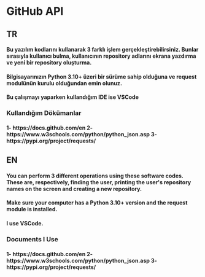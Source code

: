 <h1> GitHub API</h1>

<h2>TR</h2>

<h4>Bu yazılım kodlarını kullanarak 3 farklı işlem gerçekleştirebilirsiniz. Bunlar sırasıyla kullanıcı bulma,  kullanıcının repository adlarını ekrana yazdırma ve yeni bir repository oluşturma.</h4>

<h4>Bilgisayarınızın Python 3.10+ üzeri bir sürüme sahip olduğuna ve request modulünün kurulu olduğundan emin olunuz.</h4>

<h4>Bu çalışmayı yaparken kullandığım IDE ise VSCode</h4>

<h3>Kullandığım Dökümanlar</h3>

<h4>1- https://docs.github.com/en
    2- https://www.w3schools.com/python/python_json.asp
    3- https://pypi.org/project/requests/
    </h4>

<h2>EN</h2>

<h4>You can perform 3 different operations using these software codes. These are, respectively, finding the user, printing the user's repository names on the screen and creating a new repository.</h4>

<h4>Make sure your computer has a Python 3.10+ version and the request module is installed.</h4>

<h4>I use VSCode.</h4>

<h3>Documents I Use</h3>
<h4>1- https://docs.github.com/en
    2- https://www.w3schools.com/python/python_json.asp
    3- https://pypi.org/project/requests/
    </h4>